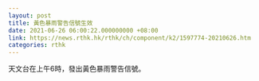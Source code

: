 ```yaml
---
layout: post
title: 黃色暴雨警告信號生效
date: 2021-06-26 06:00:22.000000000 +08:00
link: https://news.rthk.hk/rthk/ch/component/k2/1597774-20210626.htm
categories: rthk
---
```


天文台在上午6時，發出黃色暴雨警告信號。
